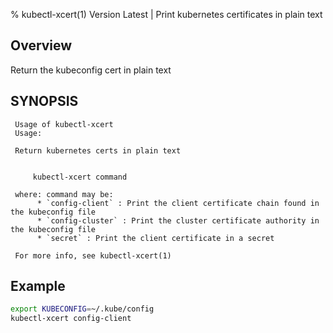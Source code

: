 % kubectl-xcert(1) Version Latest | Print kubernetes certificates in plain text


## Overview

Return the kubeconfig cert in plain text

## SYNOPSIS

     
     Usage of kubectl-xcert
     Usage:
     
     Return kubernetes certs in plain text
     
     
         kubectl-xcert command
     
     where: command may be:
          * `config-client` : Print the client certificate chain found in the kubeconfig file
          * `config-cluster` : Print the cluster certificate authority in the kubeconfig file
          * `secret` : Print the client certificate in a secret
     
     For more info, see kubectl-xcert(1)
     

## Example

```bash
export KUBECONFIG=~/.kube/config
kubectl-xcert config-client
```
